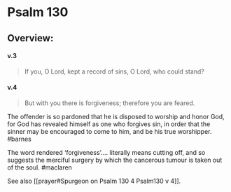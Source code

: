 # Psalm 130

## Overview:



#### v.3
>If you, O Lord, kept a record of sins, O Lord, who could stand?

#### v.4
>But with you there is forgiveness; therefore you are feared.

The offender is so pardoned that he is disposed to worship and honor God, for God has revealed himself as one who forgives sin, in order that the sinner may be encouraged to come to him, and be his true worshipper.
#barnes 

The word rendered ‘forgiveness’…. literally means cutting off, and so suggests the merciful surgery by which the cancerous tumour is taken out of the soul.
#maclaren 

See also [[prayer#Spurgeon on Psalm 130 4 Psalm130 v 4]].